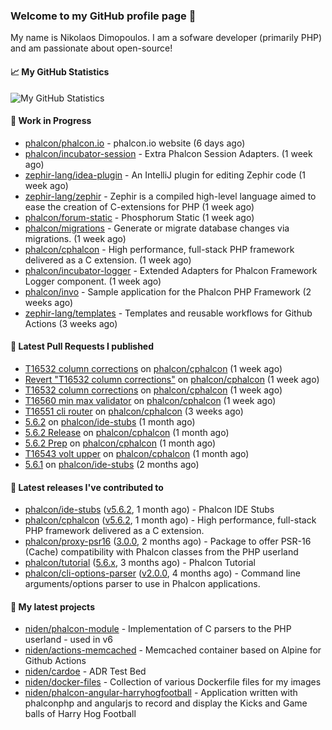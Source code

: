 ### Welcome to my GitHub profile page 👋

My name is Nikolaos Dimopoulos. I am a sofware developer (primarily PHP) and am passionate about open-source!

#### 📈 My GitHub Statistics

![My GitHub Statistics](https://github-readme-stats.vercel.app/api?username=niden&show_icons=true&count_private=true&hide_title=true&theme=transparent)

#### 👷 Work in Progress

- [phalcon/phalcon.io](https://github.com/phalcon/phalcon.io) - phalcon.io website (6 days ago)
- [phalcon/incubator-session](https://github.com/phalcon/incubator-session) - Extra Phalcon Session Adapters. (1 week ago)
- [zephir-lang/idea-plugin](https://github.com/zephir-lang/idea-plugin) - An IntelliJ plugin for editing Zephir code (1 week ago)
- [zephir-lang/zephir](https://github.com/zephir-lang/zephir) - Zephir is a compiled high-level language aimed to ease the creation of C-extensions for PHP (1 week ago)
- [phalcon/forum-static](https://github.com/phalcon/forum-static) - Phosphorum Static (1 week ago)
- [phalcon/migrations](https://github.com/phalcon/migrations) - Generate or migrate database changes via migrations. (1 week ago)
- [phalcon/cphalcon](https://github.com/phalcon/cphalcon) - High performance, full-stack PHP framework delivered as a C extension. (1 week ago)
- [phalcon/incubator-logger](https://github.com/phalcon/incubator-logger) - Extended Adapters for Phalcon Framework Logger component. (1 week ago)
- [phalcon/invo](https://github.com/phalcon/invo) - Sample application for the Phalcon PHP Framework (2 weeks ago)
- [zephir-lang/templates](https://github.com/zephir-lang/templates) - Templates and reusable workflows for Github Actions (3 weeks ago)

#### 🔨 Latest Pull Requests I published

- [T16532 column corrections](https://github.com/phalcon/cphalcon/pull/16564) on [phalcon/cphalcon](https://github.com/phalcon/cphalcon) (1 week ago)
- [Revert &#34;T16532 column corrections&#34;](https://github.com/phalcon/cphalcon/pull/16563) on [phalcon/cphalcon](https://github.com/phalcon/cphalcon) (1 week ago)
- [T16532 column corrections](https://github.com/phalcon/cphalcon/pull/16562) on [phalcon/cphalcon](https://github.com/phalcon/cphalcon) (1 week ago)
- [T16560 min max validator](https://github.com/phalcon/cphalcon/pull/16561) on [phalcon/cphalcon](https://github.com/phalcon/cphalcon) (1 week ago)
- [T16551 cli router](https://github.com/phalcon/cphalcon/pull/16554) on [phalcon/cphalcon](https://github.com/phalcon/cphalcon) (3 weeks ago)
- [5.6.2](https://github.com/phalcon/ide-stubs/pull/99) on [phalcon/ide-stubs](https://github.com/phalcon/ide-stubs) (1 month ago)
- [5.6.2 Release](https://github.com/phalcon/cphalcon/pull/16548) on [phalcon/cphalcon](https://github.com/phalcon/cphalcon) (1 month ago)
- [5.6.2 Prep](https://github.com/phalcon/cphalcon/pull/16547) on [phalcon/cphalcon](https://github.com/phalcon/cphalcon) (1 month ago)
- [T16543 volt upper](https://github.com/phalcon/cphalcon/pull/16545) on [phalcon/cphalcon](https://github.com/phalcon/cphalcon) (1 month ago)
- [5.6.1](https://github.com/phalcon/ide-stubs/pull/97) on [phalcon/ide-stubs](https://github.com/phalcon/ide-stubs) (2 months ago)

#### 🔭 Latest releases I've contributed to

- [phalcon/ide-stubs](https://github.com/phalcon/ide-stubs) ([v5.6.2](https://github.com/phalcon/ide-stubs/releases/tag/v5.6.2), 1 month ago) - Phalcon IDE Stubs
- [phalcon/cphalcon](https://github.com/phalcon/cphalcon) ([v5.6.2](https://github.com/phalcon/cphalcon/releases/tag/v5.6.2), 1 month ago) - High performance, full-stack PHP framework delivered as a C extension.
- [phalcon/proxy-psr16](https://github.com/phalcon/proxy-psr16) ([3.0.0](https://github.com/phalcon/proxy-psr16/releases/tag/3.0.0), 2 months ago) - Package to offer PSR-16 (Cache) compatibility with Phalcon classes from the PHP userland
- [phalcon/tutorial](https://github.com/phalcon/tutorial) ([5.6.x](https://github.com/phalcon/tutorial/releases/tag/5.6.x), 3 months ago) - Phalcon Tutorial
- [phalcon/cli-options-parser](https://github.com/phalcon/cli-options-parser) ([v2.0.0](https://github.com/phalcon/cli-options-parser/releases/tag/v2.0.0), 4 months ago) - Command line arguments/options parser to use in Phalcon applications.

#### 🌱 My latest projects

- [niden/phalcon-module](https://github.com/niden/phalcon-module) - Implementation of C parsers to the PHP userland - used in v6
- [niden/actions-memcached](https://github.com/niden/actions-memcached) - Memcached container based on Alpine for Github Actions
- [niden/cardoe](https://github.com/niden/cardoe) - ADR Test Bed
- [niden/docker-files](https://github.com/niden/docker-files) - Collection of various Dockerfile files for my images
- [niden/phalcon-angular-harryhogfootball](https://github.com/niden/phalcon-angular-harryhogfootball) - Application written with phalconphp and angularjs to record and display the Kicks and Game balls of Harry Hog Football


